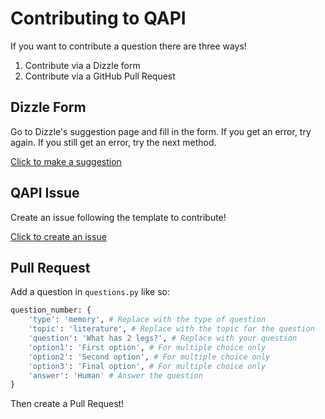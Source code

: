 # Contributing to QAPI

If you want to contribute a question there are three ways!

1. Contribute via a Dizzle form
2. Contribute via a GitHub Pull Request

## Dizzle Form

Go to Dizzle's suggestion page and fill in the form. If you get an error, try again. If you still get an error, try the next method.

[Click to make a suggestion](https://dizzle.ml/suggest)

## QAPI Issue

Create an issue following the template to contribute!

[Click to create an issue](https://github.com/DillonB07/QAPI/issues/new?assignees=DillonB07&labels=question+suggestion&template=question_suggestion.md&title=%5BQ+Suggestion%5D+-+Question)

## Pull Request

Add a question in `questions.py` like so:

```python
question_number: {
    'type': 'memory', # Replace with the type of question
    'topic': 'literature', # Replace with the topic for the question
    'question': 'What has 2 legs?', # Replace with your question
    'option1': 'First option', # For multiple choice only
    'option2': 'Second option', # For multiple choice only
    'option3': 'Final option', # For multiple choice only
    'answer': 'Human' # Answer the question
}
```

Then create a Pull Request!
